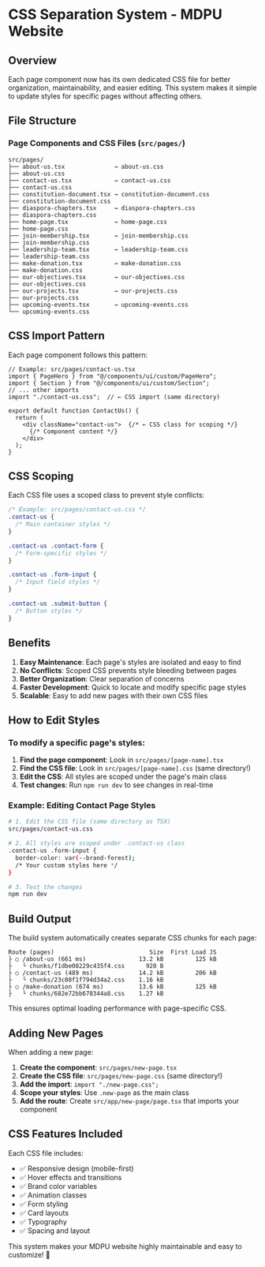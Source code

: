# CSS Separation System - MDPU Website

## Overview
Each page component now has its own dedicated CSS file for better organization, maintainability, and easier editing. This system makes it simple to update styles for specific pages without affecting others.

## File Structure

### Page Components and CSS Files (`src/pages/`)
```
src/pages/
├── about-us.tsx              → about-us.css
├── about-us.css
├── contact-us.tsx            → contact-us.css
├── contact-us.css
├── constitution-document.tsx → constitution-document.css
├── constitution-document.css
├── diaspora-chapters.tsx     → diaspora-chapters.css
├── diaspora-chapters.css
├── home-page.tsx             → home-page.css
├── home-page.css
├── join-membership.tsx       → join-membership.css
├── join-membership.css
├── leadership-team.tsx       → leadership-team.css
├── leadership-team.css
├── make-donation.tsx         → make-donation.css
├── make-donation.css
├── our-objectives.tsx        → our-objectives.css
├── our-objectives.css
├── our-projects.tsx          → our-projects.css
├── our-projects.css
├── upcoming-events.tsx       → upcoming-events.css
└── upcoming-events.css
```

## CSS Import Pattern

Each page component follows this pattern:

```tsx
// Example: src/pages/contact-us.tsx
import { PageHero } from "@/components/ui/custom/PageHero";
import { Section } from "@/components/ui/custom/Section";
// ... other imports
import "./contact-us.css";  // ← CSS import (same directory)

export default function ContactUs() {
  return (
    <div className="contact-us">  {/* ← CSS class for scoping */}
      {/* Component content */}
    </div>
  );
}
```

## CSS Scoping

Each CSS file uses a scoped class to prevent style conflicts:

```css
/* Example: src/pages/contact-us.css */
.contact-us {
  /* Main container styles */
}

.contact-us .contact-form {
  /* Form-specific styles */
}

.contact-us .form-input {
  /* Input field styles */
}

.contact-us .submit-button {
  /* Button styles */
}
```

## Benefits

1. **Easy Maintenance**: Each page's styles are isolated and easy to find
2. **No Conflicts**: Scoped CSS prevents style bleeding between pages
3. **Better Organization**: Clear separation of concerns
4. **Faster Development**: Quick to locate and modify specific page styles
5. **Scalable**: Easy to add new pages with their own CSS files

## How to Edit Styles

### To modify a specific page's styles:

1. **Find the page component**: Look in `src/pages/[page-name].tsx`
2. **Find the CSS file**: Look in `src/pages/[page-name].css` (same directory!)
3. **Edit the CSS**: All styles are scoped under the page's main class
4. **Test changes**: Run `npm run dev` to see changes in real-time

### Example: Editing Contact Page Styles

```bash
# 1. Edit the CSS file (same directory as TSX)
src/pages/contact-us.css

# 2. All styles are scoped under .contact-us class
.contact-us .form-input {
  border-color: var(--brand-forest);
  /* Your custom styles here */
}

# 3. Test the changes
npm run dev
```

## Build Output

The build system automatically creates separate CSS chunks for each page:

```
Route (pages)                           Size  First Load JS
├ ○ /about-us (661 ms)               13.2 kB         125 kB
├   └ chunks/f1dbe08229c435f4.css      920 B
├ ○ /contact-us (489 ms)             14.2 kB         206 kB
├   └ chunks/23c08f1f794d34a2.css    1.16 kB
├ ○ /make-donation (674 ms)          13.6 kB         125 kB
├   └ chunks/682e72bb678344a8.css    1.27 kB
```

This ensures optimal loading performance with page-specific CSS.

## Adding New Pages

When adding a new page:

1. **Create the component**: `src/pages/new-page.tsx`
2. **Create the CSS file**: `src/pages/new-page.css` (same directory!)
3. **Add the import**: `import "./new-page.css";`
4. **Scope your styles**: Use `.new-page` as the main class
5. **Add the route**: Create `src/app/new-page/page.tsx` that imports your component

## CSS Features Included

Each CSS file includes:
- ✅ Responsive design (mobile-first)
- ✅ Hover effects and transitions
- ✅ Brand color variables
- ✅ Animation classes
- ✅ Form styling
- ✅ Card layouts
- ✅ Typography
- ✅ Spacing and layout

This system makes your MDPU website highly maintainable and easy to customize! 🎉
